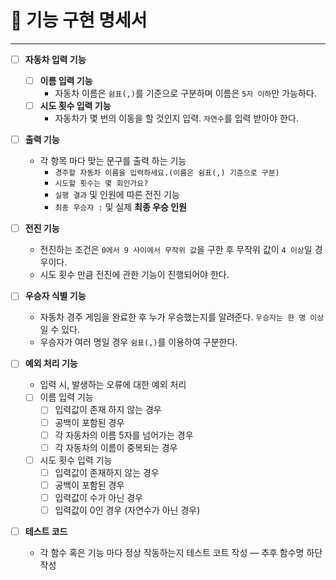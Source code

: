 # 🚀 기능 구현 명세서

---

- [ ]  **자동차 입력 기능**
    - [ ]  **이름 입력 기능**
        - 자동차 이름은 `쉼표(,)`를 기준으로 구분하며 이름은 `5자 이하`만 가능하다.
    - [ ]  **시도 횟수 입력 기능**
        - 자동차가 몇 번의 이동을 할 것인지 입력. `자연수`를 입력 받아야 한다.

- [ ]  **출력 기능**
    - 각 항목 마다 맞는 문구를 출력 하는 기능
        - `경주할 자동차 이름을 입력하세요.(이름은 쉼표(,) 기준으로 구분)`
        - `시도할 횟수는 몇 회인가요?`
        - `실행 결과`  및 인원에 따른 전진 기능
        - `최종 우승자 :` 및 실제 **최종 우승 인원**

- [ ]  **전진 기능**
    - 전진하는 조건은 `0에서 9 사이에서 무작위 값`을 구한 후 무작위 값이 `4 이상`일 경우이다.
    - 시도 횟수 만큼 전진에 관한 기능이 진행되어야 한다.

- [ ]  **우승자 식별 기능**
    - 자동차 경주 게임을 완료한 후 누가 우승했는지를 알려준다. `우승자는 한 명 이상`일 수 있다.
    - 우승자가 여러 명일 경우 `쉼표(,)`를 이용하여 구분한다.

- [ ]  **예외 처리 기능**
    - 입력 시, 발생하는 오류에 대한 예외 처리
    - [ ]  이름 입력 기능
        - [ ]  입력값이 존재 하지 않는 경우
        - [ ]  공백이 포함된 경우
        - [ ]  각 자동차의 이름 5자를 넘어가는 경우
        - [ ]  각 자동차의 이름이 중복되는 경우
    - [ ]  시도 횟수 입력 기능
        - [ ]  입력값이 존재하지 않는 경우
        - [ ]  공백이 포함된 경우
        - [ ]  입력값이 수가 아닌 경우
        - [ ]  입력값이 0인 경우 (자연수가 아닌 경우)

- [ ]  **테스트 코드**
    - 각 함수 혹은 기능 마다 정상 작동하는지 테스트 코트 작성 — 추후 함수명 하단 작성